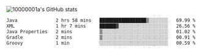 ![10000001a's GitHub stats](https://github-readme-stats.vercel.app/api?username=10000001a&show_icons=true&theme=onedark&count_private=true)

<!-- [![Top Langs](https://github-readme-stats.vercel.app/api/top-langs/?username=10000001a&layout=compact&theme=onedark&langs_count=5)](https://github.com/anuraghazra/github-readme-stats) -->
<!--
**10000001a/10000001a** is a ✨ _special_ ✨ repository because its `README.md` (this file) appears on your GitHub profile.

Here are some ideas to get you started:

- 🔭 I’m currently working on ...
- 🌱 I’m currently learning ...
- 👯 I’m looking to collaborate on ...
- 🤔 I’m looking for help with ...
- 💬 Ask me about ...
- 📫 How to reach me: ...
- 😄 Pronouns: ...
- ⚡ Fun fact: ...
-->

<!--START_SECTION:waka-->

```txt
Java              2 hrs 58 mins   █████████████████▒░░░░░░░   69.99 %
XML               1 hr 7 mins     ██████▓░░░░░░░░░░░░░░░░░░   26.56 %
Java Properties   2 mins          ▒░░░░░░░░░░░░░░░░░░░░░░░░   01.02 %
Gradle            2 mins          ▒░░░░░░░░░░░░░░░░░░░░░░░░   00.91 %
Groovy            1 min           ░░░░░░░░░░░░░░░░░░░░░░░░░   00.59 %
```

<!--END_SECTION:waka-->

